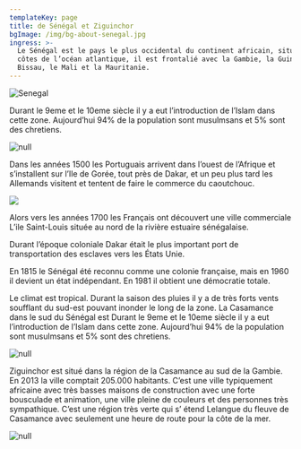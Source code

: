 ```yaml
---
templateKey: page
title: de Sénégal et Ziguinchor
bgImage: /img/bg-about-senegal.jpg
ingress: >-
  Le Sénégal est le pays le plus occidental du continent africain, situé sur les
  côtes de l’océan atlantique, il est frontalié avec la Gambie, la Guinée
  Bissau, le Mali et la Mauritanie.
---
```

![Senegal](/img/map.jpg)

Durant le 9eme et le 10eme siècle il y a eut l’introduction de l’Islam dans cette zone. Aujourd’hui 
94% de la population sont musulmsans et 5% sont des chretiens.

![null](/img/senegal-3003.jpg)

Dans les années 1500 les Portuguais arrivent dans l’ouest de l’Afrique et s’installent sur l’Ile de Gorée, tout près de Dakar, et un peu plus tard les Allemands visitent et tentent de faire le commerce du caoutchouc. 

![](/img/om-senegal-300.jpg)

Alors vers les années 1700 les Français ont découvert une ville commerciale L’ile Saint-Louis située au nord de la rivière estuaire sénégalaise.

Durant l’époque coloniale Dakar était le plus important port de transportation des esclaves vers les États Unie.

En 1815 le Sénégal été reconnu comme une colonie française, mais en 1960 il devient un état indépendant. En 1981 il obtient une démocratie totale.

Le climat est tropical. Durant la saison des pluies il y a de très forts vents soufflant du sud-est pouvant inonder le long de la zone. La Casamance dans le sud du Sénégal est Durant le 9eme et le 10eme siècle il y a eut l’introduction de l’Islam dans cette zone. Aujourd’hui 
94% de la population sont musulmsans et 5% sont des chretiens.

![null](/img/gata-z.jpg)

Ziguinchor est situé dans la région de la Casamance au sud de la Gambie. En 2013 la ville comptait 205.000 habitants. C’est une ville typiquement africaine avec très basses maisons de construction avec une forte bousculade et animation, une ville pleine de couleurs et des personnes très sympathique. C’est une région très verte qui s’ étend Lelangue du fleuve de Casamance avec seulement une heure de route pour la côte de la mer.

![null](/img/butik-z.jpg)
